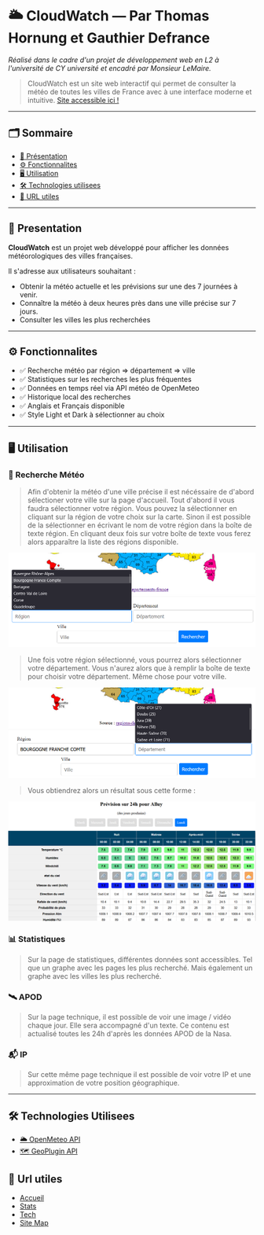 # 🌥️ CloudWatch — Par Thomas Hornung et Gauthier Defrance

*Réalisé dans le cadre d'un projet de développement web en L2 à l'université de CY université et encadré par Monsieur LeMaire.*

> CloudWatch est un site web interactif qui permet de consulter la météo de toutes les villes de France avec à une interface moderne et intuitive.
[Site accessible ici !](https://hornung.alwaysdata.net)

---

## 🗂️ Sommaire

- [📌 Présentation](#-presentation)
- [⚙️ Fonctionnalites](#-fonctionnalites)
- [🖥️ Utilisation](#-utilisation)
- [🛠️ Technologies utilisees](#-technologies-utilisees)
- [📧 URL utiles](#-url-utiles)

---

## 📌 Presentation

**CloudWatch** est un projet web développé pour afficher les données météorologiques des villes françaises.

Il s'adresse aux utilisateurs souhaitant :
- Obtenir la météo actuelle et les prévisions sur une des 7 journées à venir.
- Connaître la météo à deux heures près dans une ville précise sur 7 jours.
- Consulter les villes les plus recherchées

---

## ⚙️ Fonctionnalites

- ✅ Recherche météo par région => département => ville
- ✅ Statistiques sur les recherches les plus fréquentes  
- ✅ Données en temps réel via API météo de OpenMeteo
- ✅ Historique local des recherches
- ✅ Anglais et Français disponible
- ✅ Style Light et Dark à sélectionner au choix

---

## 🖥️ Utilisation

### 🔎 Recherche Météo
> Afin d'obtenir la météo d'une ville précise il est nécéssaire de d'abord sélectioner votre ville sur la page d'accueil.
> Tout d'abord il vous faudra sélectionner votre région. Vous pouvez la sélectionner en cliquant sur la région de votre choix sur la carte.
> Sinon il est possible de la sélectionner en écrivant le nom de votre région dans la boîte de texte région.
> En cliquant deux fois sur votre boîte de texte vous ferez alors apparaître la liste des régions disponible.

![Image région](https://github.com/GauthierDefrance/Cergy-Meteo/blob/main/ressources/region_test.png)

> Une fois votre région sélectionné, vous pourrez alors sélectionner votre département. Vous n'aurez alors que à remplir la boîte de texte
> pour choisir votre département. Même chose pour votre ville.

![Image département](https://github.com/GauthierDefrance/Cergy-Meteo/blob/main/ressources/departement_test.png)

> Vous obtiendrez alors un résultat sous cette forme :

![Image recherche](https://github.com/GauthierDefrance/Cergy-Meteo/blob/main/ressources/search_test.png)

### 📊 Statistiques

> Sur la page de statistiques, différentes données sont accessibles.
> Tel que un graphe avec les pages les plus recherché.
> Mais également un graphe avec les villes les plus recherché.

### 🛰️ APOD

> Sur la page technique, il est possible de voir une image / vidéo chaque jour.
> Elle sera accompagné d'un texte. Ce contenu est actualisé toutes les 24h d'après les données APOD de la Nasa.

### 📬 IP
> Sur cette même page technique il est possible de voir votre IP et une approximation de votre position géographique.


---


## 🛠️ Technologies Utilisees

- [🌥️ OpenMeteo API](https://open-meteo.com/)
- [🗺️ GeoPlugin API](https://www.geoplugin.com/)


## 📧 Url utiles

- [Accueil](https://hornung.alwaysdata.net/)
- [Stats](https://hornung.alwaysdata.net/stats.php)
- [Tech](https://hornung.alwaysdata.net/tech.php)
- [Site Map](https://hornung.alwaysdata.net/site_map.php)

